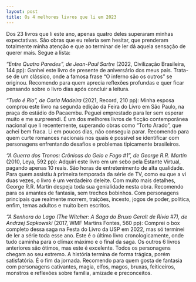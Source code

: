 ```yaml
---
layout: post
title: Os 4 melhores livros que li em 2023
---
```


Dos 23 livros que li este ano, apenas quatro deles superaram minhas expectativas. São obras que eu releria sem hesitar, que prenderam totalmente minha atenção e que ao terminar de ler dá aquela sensação de querer mais. Segue a lista:

*“Entre Quatro Paredes”, de Jean-Paul Sartre* (2022, Civilização Brasileira, 144 pp): Ganhei este livro de presente de aniversário dos meus pais. Trata-se de um clássico, onde a famosa frase “O inferno são os outros” se originou. Recomendo para quem aprecia reflexões profundas e quer ficar pensando sobre o livro dias após concluir a leitura.

*“Tudo é Rio”, de Carla Madeira* (2021, Record, 210 pp): Minha esposa comprou este livro na segunda edição da Feira do Livro em São Paulo, na praça do estádio do Pacaembu. Peguei emprestado para ler sem esperar muito e me surpreendi. É um dos melhores livros de ficção contemporânea nacional que li recentemente, superando obras como “Torto Arado”, que achei bem fraca. Li em poucos dias, não conseguia parar. Recomendo para quem curte romances nacionais nos quais é possível se identificar com personagens enfrentando desafios e problemas tipicamente brasileiros.

*“A Guerra dos Tronos: Crônicas do Gelo e Fogo #1”, de George R.R. Martin* (2010, Leya, 592 pp): Adquiri este livro em um sebo pela Estante Virtual, pagando apenas 10 reais. São horas de entretenimento de alta qualidade. Para quem assistiu à primeira temporada da série de TV, como eu que a vi duas vezes, o livro é um verdadeiro deleite. Com muito mais detalhes, George R.R. Martin despeja toda sua genialidade nesta obra. Recomendo para os amantes de fantasia, sem trechos bobinhos. Com personagens principais que realmente morrem, traições, incesto, jogos de poder, política, enfim, temas adultos e muito bem escritos.

*“A Senhora do Lago (The Witcher: A Saga do Bruxo Geralt de Rívia #7), de Andrzej Sapkowski* (2017, WMF Martins Fontes, 560 pp): Comprei o box completo dessa saga na Festa do Livro da USP em 2022, mas só terminei de ler a série toda esse ano. Este é o último livro cronologicamente, onde tudo caminha para o clímax máximo e o final da saga. Os outros 6 livros anteriores são ótimos, mas este é excelente. Todos os personagens chegam ao seu extremo. A história termina de forma trágica, porém satisfatória. É o fim da jornada. Recomendo para quem gosta de fantasia com personagens cativantes, magia, elfos, magos, bruxas, feiticeiros, monstros e reflexões sobre família, amizade e preconceitos.